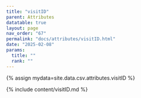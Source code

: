 ```yaml
---
title: "visitID"
parent: Attributes
datatable: true
layout: page
nav_order: "67"
permalink: "docs/attributes/visitID.html"
date: "2025-02-08"
params:
  title: ""
  rank: ""
---
```

{% assign mydata=site.data.csv.attributes.visitID %} 

{% include content/visitID.md %}

